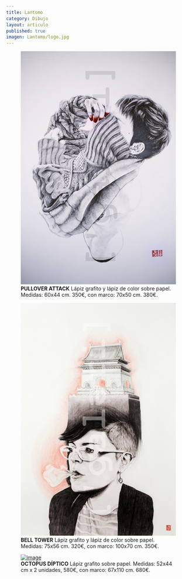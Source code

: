 ```yaml
---
title: Lantomo
category: Dibujo
layout: articulo
published: true
imagen: Lantomo/logo.jpg
---
```


<div class="figure-group">
<figure>
	<a href="/images/Lantomo/pullover-attak.jpg"><img src="/images/Lantomo/pullover-attak.jpg" alt="image"></a>
	<figcaption><b>PULLOVER ATTACK</b>
    Lápiz grafito y lápiz de color sobre papel. 
    Medidas: 60x44 cm. 350€, con marco: 70x50 cm. 380€. </figcaption>
</figure>

<figure>
	<a href="/images/Lantomo/BELL-TOWER-RED.jpg"><img src="/images/Lantomo/BELL-TOWER-RED.jpg" alt="image"></a>
	<figcaption><b>BELL TOWER</b> 
    Lápiz grafito y lápiz de color sobre papel. 
    Medidas: 75x56 cm. 320€, con marco: 100x70 cm. 350€.</figcaption>
</figure>

<figure>
	<a href="/images/Lantomo/octopus díptico.jpg"><img src="/images/Lantomo/octopus díptico.jpg" alt="image"></a>
	<figcaption><b>OCTOPUS DÍPTICO</b>
    Lápiz grafito sobre papel. 
    Medidas: 52x44 cm x 2 unidades, 580€, con marco: 67x110 cm. 680€. </figcaption>
</figure>
</div>

